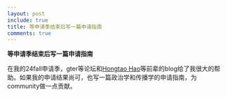 ```yaml
---
layout: post
include: true
title: 等申请季结束后写一篇申请指南
comments: true
---
```

**等申请季结束后写一篇申请指南**

在我的24fall申请季，gter等论坛和[Hongtao Hao](https://hongtaoh.com/)等前辈的blog给了我很大的帮助。如果我的申请结果尚可，也写一篇政治学和传播学的申请指南，为community做一点贡献。

<br/>

